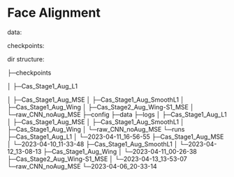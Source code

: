 # Face Alignment

data: 

checkpoints: 

dir structure: 

├─checkpoints

│  ├─Cas_Stage1_Aug_L1

│  ├─Cas_Stage1_Aug_MSE
│  ├─Cas_Stage1_Aug_SmoothL1
│  ├─Cas_Stage1_Aug_Wing
│  ├─Cas_Stage2_Aug_Wing-S1_MSE
│  └─raw_CNN_noAug_MSE
├─config
├─data
├─logs
│  ├─Cas_Stage1_Aug_L1
│  ├─Cas_Stage1_Aug_MSE
│  ├─Cas_Stage1_Aug_SmoothL1
│  ├─Cas_Stage1_Aug_Wing
│  └─raw_CNN_noAug_MSE
└─runs
    ├─Cas_Stage1_Aug_L1
    │  └─2023-04-11_16-56-55
    ├─Cas_Stage1_Aug_MSE
    │  └─2023-04-10_11-33-48
    ├─Cas_Stage1_Aug_SmoothL1
    │  └─2023-04-12_13-08-13
    ├─Cas_Stage1_Aug_Wing
    │  └─2023-04-11_00-26-38
    ├─Cas_Stage2_Aug_Wing-S1_MSE
    │  └─2023-04-13_13-53-07
    └─raw_CNN_noAug_MSE
        └─2023-04-06_20-33-14